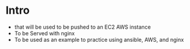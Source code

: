 # Intro

- that will be used to be pushed to an EC2 AWS instance
- To be Served with nginx
- To be used as an example to practice using ansible, AWS, and nginx
